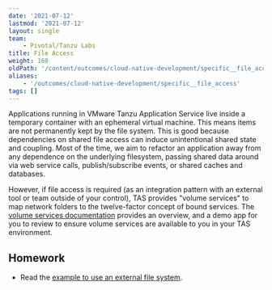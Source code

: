 ```yaml
---
date: '2021-07-12'
lastmod: '2021-07-12'
layout: single
team:
    - Pivotal/Tanzu Labs
title: File Access
weight: 160
oldPath: '/content/outcomes/cloud-native-development/specific__file_access.md'
aliases:
    - '/outcomes/cloud-native-development/specific__file_access'
tags: []
---
```


Applications running in VMware Tanzu Application Service live inside a temporary container with an ephemeral virtual machine. This means items are not permanently kept by the file system. This is good because dependencies on shared file access can induce unintentional shared state and coupling. Most of the time, we aim to refactor an application away from any dependence on the underlying filesystem, passing shared data around via web service calls, publish/subscribe events, or shared caches and databases.

However, if file access is required (as an integration pattern with an external tool or team outside of your control), TAS provides "volume services" to map network folders to the twelve-factor concept of bound services. The [volume services documentation](https://docs.pivotal.io/application-service/2-11/devguide/services/using-vol-services.html) provides an overview, and a demo app for you to review to ensure volume services are available to you in your TAS environment.

## Homework

-   Read the [example to use an external file system](https://docs.pivotal.io/application-service/2-11/devguide/services/using-vol-services.html).
